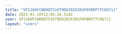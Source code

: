 ```yaml
---
title: "SP116HFCWB9QT51KT9D8JDZX301PAFBRP77C0Q71J"
date: 2025-01-10T22:05:26.514Z
user: SP116HFCWB9QT51KT9D8JDZX301PAFBRP77C0Q71J
layout: "users"
---
```

    